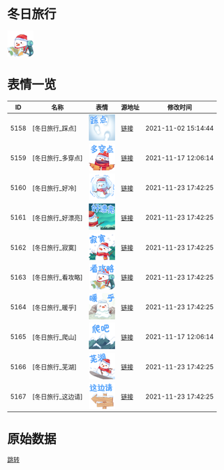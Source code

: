 # 冬日旅行

<img src="./cover.png" height="60" alt="cover" />

# 表情一览

|ID|名称|表情|源地址|修改时间|
|----|----|----|----|----|
|5158|[冬日旅行_踩点]|<img src="./pic/005158_%5B冬日旅行_踩点%5D.png" height="60" alt="踩点"/>|[链接](http://i0.hdslb.com/bfs/emote/a3fa3caf22c39ead70d9bbefb322fa063c58782e.png)|2021-11-02 15:14:44|
|5159|[冬日旅行_多穿点]|<img src="./pic/005159_%5B冬日旅行_多穿点%5D.png" height="60" alt="多穿点"/>|[链接](http://i0.hdslb.com/bfs/emote/61457632809b882ec347092787a970966589a3d7.png)|2021-11-17 12:06:14|
|5160|[冬日旅行_好冷]|<img src="./pic/005160_%5B冬日旅行_好冷%5D.png" height="60" alt="好冷"/>|[链接](http://i0.hdslb.com/bfs/emote/f6a06c774ed750ab3e0c84998825ba8de24ff9ec.png)|2021-11-23 17:42:25|
|5161|[冬日旅行_好漂亮]|<img src="./pic/005161_%5B冬日旅行_好漂亮%5D.png" height="60" alt="好漂亮"/>|[链接](http://i0.hdslb.com/bfs/emote/b86a20100a188367573f23cd8ba61e6d1e6075e3.png)|2021-11-23 17:42:25|
|5162|[冬日旅行_寂寞]|<img src="./pic/005162_%5B冬日旅行_寂寞%5D.png" height="60" alt="寂寞"/>|[链接](http://i0.hdslb.com/bfs/emote/ad708686121ab4d802347caf14d17c2656b27807.png)|2021-11-23 17:42:25|
|5163|[冬日旅行_看攻略]|<img src="./pic/005163_%5B冬日旅行_看攻略%5D.png" height="60" alt="看攻略"/>|[链接](http://i0.hdslb.com/bfs/emote/7b6afb571f7522700e14e5774596fd029dc7067f.png)|2021-11-23 17:42:25|
|5164|[冬日旅行_暖乎]|<img src="./pic/005164_%5B冬日旅行_暖乎%5D.png" height="60" alt="暖乎"/>|[链接](http://i0.hdslb.com/bfs/emote/d7c898832f1ce37bea76cf400fd29412392da358.png)|2021-11-23 17:42:25|
|5165|[冬日旅行_爬山]|<img src="./pic/005165_%5B冬日旅行_爬山%5D.png" height="60" alt="爬山"/>|[链接](http://i0.hdslb.com/bfs/emote/a40369fc346886dc8790aac0ecc45eb21506fec9.png)|2021-11-17 12:06:14|
|5166|[冬日旅行_芜湖]|<img src="./pic/005166_%5B冬日旅行_芜湖%5D.png" height="60" alt="芜湖"/>|[链接](http://i0.hdslb.com/bfs/emote/444a887ec962919eeeea0041b5d3dcf35a7c264d.png)|2021-11-23 17:42:25|
|5167|[冬日旅行_这边请]|<img src="./pic/005167_%5B冬日旅行_这边请%5D.png" height="60" alt="这边请"/>|[链接](http://i0.hdslb.com/bfs/emote/9c9c266edd0def136f1b8cfe0a9b93de267d60ed.png)|2021-11-23 17:42:25|

# 原始数据

[跳转](./raw.json)

